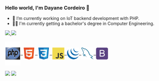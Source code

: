 ### Hello world, I'm Dayane Cordeiro 👋

- 🔭 I’m currently working on IoT backend development with PHP.
- 👩‍💻 I'm currently getting a bachelor's degree in Computer Engineering.

<div>
  <a href="https://github.com/DayaneCordeiro">
  <img height="180em" src="https://github-readme-stats.vercel.app/api?username=DayaneCordeiro&show_icons=true&theme=dracula&include_all_commits=true&count_private=true"/>
  <img height="180em" src="https://github-readme-stats.vercel.app/api/top-langs/?username=DayaneCordeiro&layout=compact&langs_count=16&theme=dracula"/>
</div>
  
<div style="display: inline_block"><br>
  <img align="center" alt="Dayane-php"    height="80" width="50" src="https://github.com/devicons/devicon/blob/master/icons/php/php-original.svg"/>&nbsp;
  <img align="center" alt="Dayane-html"   height="40" width="40" src="https://github.com/devicons/devicon/blob/master/icons/html5/html5-original.svg"/>&nbsp;
  <img align="center" alt="Dayane-css"    height="40" width="40" src="https://github.com/devicons/devicon/blob/master/icons/css3/css3-original.svg"/>&nbsp;
  <img align="center" alt="Dayane-js"     height="40" width="40" src="https://github.com/devicons/devicon/blob/master/icons/javascript/javascript-original.svg"/>&nbsp;
  <img align="center" alt="Dayane-jquery" height="40" width="40" src="https://github.com/devicons/devicon/blob/master/icons/jquery/jquery-original.svg"/>&nbsp;
  <img align="center" alt="Dayane-mysql"  height="40" width="40" src="https://github.com/devicons/devicon/blob/master/icons/mysql/mysql-original.svg"/>&nbsp;
  <img align="center" alt="Dayane-bt"     height="40" width="40" src="https://github.com/devicons/devicon/blob/master/icons/bootstrap/bootstrap-plain.svg"/>
</div><br>
  
<div>
  <a href = "mailto:contatodayane.cordeirogs@gmail.com"><img src="https://img.shields.io/badge/Gmail-D14836?style=for-the-badge&logo=gmail&logoColor=white" target="_blank"></a>
  <a href="https://www.linkedin.com/in/dayane-cordeiro-1b761318b/" target="_blank"><img src="https://img.shields.io/badge/-LinkedIn-%230077B5?style=for-the-badge&logo=linkedin&logoColor=white" target="_blank"></a> 
</div>
